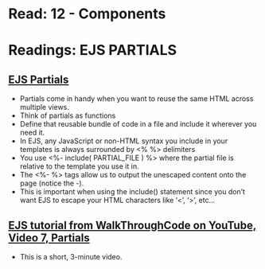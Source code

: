# Read: 12 - Components
# Readings: EJS PARTIALS

## [EJS Partials](https://medium.com/@henslejoseph/ejs-partials-f6f102cb7433)
- Partials come in handy when you want to reuse the same HTML across multiple views. 
- Think of partials as functions
- Define that reusable bundle of code in a file and include it wherever you need it.
- In EJS, any JavaScript or non-HTML syntax you include in your templates is always surrounded by <% %> delimiters
- You use <%- include( PARTIAL_FILE ) %> where the partial file is relative to the template you use it in.
-  The <%- %> tags allow us to output the unescaped content onto the page (notice the -). 
  - This is important when using the include() statement since you don’t want EJS to escape your HTML characters like ‘<’, ‘>’, etc…

## [EJS tutorial from WalkThroughCode on YouTube, Video 7, Partials](https://www.youtube.com/watch?v=3_xEEH4fTEk&t=0s&index=7&list=PL7sCSgsRZ-slYARh3YJIqPGZqtGVqZRGt)
- This is a short, 3-minute video.